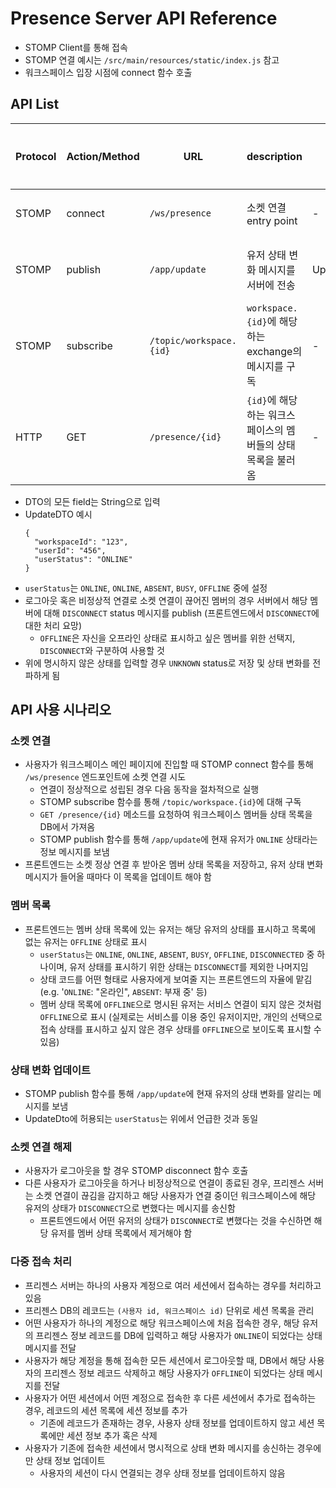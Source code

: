 # Presence Server API Reference
- STOMP Client를 통해 접속
- STOMP 연결 예시는 `/src/main/resources/static/index.js` 참고
- 워크스페이스 입장 시점에 connect 함수 호출

## API List
| Protocol | Action/Method   | URL                      | description                              | DTO       | Return          | 호출 시점 |
|----------|-----------------|--------------------------|------------------------------------------|-----------|-----------------|-------|
| STOMP    | connect         | `/ws/presence`           | 소켓 연결 entry point                        | -         | -               | 연결 시  |
| STOMP    | publish         | `/app/update`            | 유저 상태 변화 메시지를 서버에 전송                     | UpdateDTO | UpdateDTO       | 서비스 중 |
| STOMP    | subscribe       | `/topic/workspace.{id}`  | `workspace.{id}`에 해당하는 exchange의 메시지를 구독 | -         | -               | 연결 시  |
| HTTP     | GET             | `/presence/{id}`         | `{id}`에 해당하는 워크스페이스의 멤버들의 상태 목록을 불러옴     | -         | List<UpdateDTO> | 서비스 중 |

- DTO의 모든 field는 String으로 입력
- UpdateDTO 예시
  ```
  {
    "workspaceId": "123",
    "userId": "456",
    "userStatus": "ONLINE"
  }
  ```
- `userStatus`는 `ONLINE`, `ONLINE`, `ABSENT`, `BUSY`, `OFFLINE` 중에 설정
- 로그아웃 혹은 비정상적 연결로 소켓 연결이 끊어진 멤버의 경우 서버에서 해당 멤버에 대해 `DISCONNECT` status 메시지를 publish (프론트엔드에서 `DISCONNECT`에 대한 처리 요망)
  - `OFFLINE`은 자신을 오프라인 상태로 표시하고 싶은 멤버를 위한 선택지, `DISCONNECT`와 구분하여 사용할 것
- 위에 명시하지 않은 상태를 입력할 경우 `UNKNOWN` status로 저장 및 상태 변화를 전파하게 됨



## API 사용 시나리오

### 소켓 연결
- 사용자가 워크스페이스 메인 페이지에 진입할 때 STOMP connect 함수를 통해 `/ws/presence` 엔드포인트에 소켓 연결 시도
  - 연결이 정상적으로 성립된 경우 다음 동작을 절차적으로 실행
  - STOMP subscribe 함수를 통해 `/topic/workspace.{id}`에 대해 구독
  - `GET /presence/{id}` 메소드를 요청하여 워크스페이스 멤버들 상태 목록을 DB에서 가져옴
  - STOMP publish 함수를 통해 `/app/update`에 현재 유저가 `ONLINE` 상태라는 정보 메시지를 보냄  
- 프론트엔드는 소켓 정상 연결 후 받아온 멤버 상태 목록을 저장하고, 유저 상태 변화 메시지가 들어올 때마다 이 목록을 업데이트 해야 함

### 멤버 목록
- 프론트엔드는 멤버 상태 목록에 있는 유저는 해당 유저의 상태를 표시하고  목록에 없는 유저는 `OFFLINE` 상태로 표시
  - `userStatus`는 `ONLINE`, `ONLINE`, `ABSENT`, `BUSY`, `OFFLINE`, `DISCONNECTED` 중 하나이며, 유저 상태를 표시하기 위한 상태는 `DISCONNECT`를 제외한 나머지임
  - 상태 코드를 어떤 형태로 사용자에게 보여줄 지는 프론트엔드의 자율에 맡김 (e.g. '`ONLINE`: "온라인", `ABSENT`: 부재 중' 등)
  - 멤버 상태 목록에 `OFFLINE`으로 명시된 유저는 서비스 연결이 되지 않은 것처럼 `OFFLINE`으로 표시 (실제로는 서비스를 이용 중인 유저이지만, 개인의 선택으로 접속 상태를 표시하고 싶지 않은 경우 상태를 `OFFLINE`으로 보이도록 표시할 수 있음)

### 상태 변화 업데이트
- STOMP publish 함수를 통해 `/app/update`에 현재 유저의 상태 변화를 알리는 메시지를 보냄
- UpdateDto에 허용되는 `userStatus`는 위에서 언급한 것과 동일

### 소켓 연결 해제
- 사용자가 로그아웃을 할 경우 STOMP disconnect 함수 호출
- 다른 사용자가 로그아웃을 하거나 비정상적으로 연결이 종료된 경우, 프리젠스 서버는 소켓 연결이 끊김을 감지하고 해당 사용자가 연결 중이던 워크스페이스에 해당 유저의 상태가 `DISCONNECT`으로 변했다는 메시지를 송신함
  - 프론트엔드에서 어떤 유저의 상태가 `DISCONNECT`로 변했다는 것을 수신하면 해당 유저를 멤버 상태 목록에서 제거해야 함

### 다중 접속 처리
- 프리젠스 서버는 하나의 사용자 계정으로 여러 세션에서 접속하는 경우를 처리하고 있음
- 프리젠스 DB의 레코드는 `(사용자 id, 워크스페이스 id)` 단위로 세션 목록을 관리
- 어떤 사용자가 하나의 계정으로 해당 워크스페이스에 처음 접속한 경우, 해당 유저의 프리젠스 정보 레코드를 DB에 입력하고 해당 사용자가 `ONLINE`이 되었다는 상태 메시지를 전달
- 사용자가 해당 계정을 통해 접속한 모든 세션에서 로그아웃할 때, DB에서 해당 사용자의 프리젠스 정보 레코드 삭제하고 해당 사용자가 `OFFLINE`이 되었다는 상태 메시지를 전달
- 사용자가 어떤 세션에서 어떤 계정으로 접속한 후 다른 세션에서 추가로 접속하는 경우, 레코드의 세션 목록에 세션 정보를 추가
  - 기존에 레코드가 존재하는 경우, 사용자 상태 정보를 업데이트하지 않고 세션 목록에만 세션 정보 추가 혹은 삭제
- 사용자가 기존에 접속한 세션에서 명시적으로 상태 변화 메시지를 송신하는 경우에만 상태 정보 업데이트
  - 사용자의 세션이 다시 연결되는 경우 상태 정보를 업데이트하지 않음
